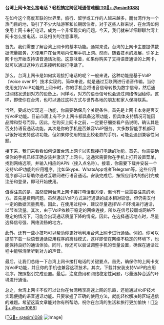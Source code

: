 **台湾上网卡怎么接电话？轻松搞定跨区域通信难题[[TG💪+ @esim1088](https://t.me/s/esim1088)]**

在如今这个高度互联的世界里，旅行、留学或工作的人越来越多，而台湾作为一个热门目的地，吸引了不少大陆游客和长期居住者。对于这些人群来说，在台湾如何使用上网卡来打电话，成为一个非常现实的问题。今天，我们就来详细聊聊台湾上网卡怎么接电话，以及相关的注意事项。

首先，我们需要了解台湾上网卡的基本功能。通常来说，台湾的上网卡主要提供数据流量服务，方便用户在台湾境内使用手机上网。然而，随着技术的发展，许多上网卡也开始支持语音通话功能。这意味着，如果你购买了支持语音通话的上网卡，就可以通过这种方式来接听和拨打电话了。

那么，台湾上网卡是如何实现接打电话的呢？一般来说，这种功能是基于VoIP（Voice over IP）技术实现的。简单来说，就是通过互联网进行语音传输。当你使用支持VoIP功能的上网卡时，你的手机会将语音信号转换为数字信号，然后通过网络发送到对方的设备上。同样地，对方的语音信号也会通过网络传回给你。这样，即使你在台湾，也可以通过这种方式与世界各地的朋友和家人保持联系。

当然，要成功实现这一功能，你需要确保几个关键条件。首先是上网卡本身是否支持VoIP功能。目前市面上有不少上网卡都具备这项功能，但具体支持情况可能因品牌和型号而异。因此，在购买上网卡之前，一定要仔细查看产品说明，确认其是否支持语音通话功能。其次是你的手机是否兼容VoIP服务。大多数智能手机都可以很好地支持这项功能，但如果你使用的是比较老款的手机，可能会遇到兼容性问题。

接下来，我们来看看如何设置台湾上网卡以实现接打电话的功能。首先，你需要确保你的手机已经正确安装并激活了上网卡。这通常需要你在手机上打开设置菜单，找到网络选项，并输入相应的APN（接入点名称）。接着，你需要下载并安装一个支持VoIP功能的应用程序，比如Skype、WhatsApp或者Telegram等。这些应用程序都可以帮助你通过互联网进行语音通话。安装完成后，按照应用内的指引完成注册和登录，即可开始使用。

值得注意的是，虽然使用台湾上网卡接打电话很方便，但也有一些需要注意的地方。首先是费用问题。虽然通过VoIP方式进行通话的成本相对较低，但仍需支付一定的数据流量费用。因此，在使用过程中，建议尽量选择Wi-Fi环境进行通话，以节省流量。其次，由于VoIP依赖于稳定的网络连接，所以在信号较弱或网络不稳定的情况下，可能会出现通话质量下降的情况。因此，在选择通话地点时，尽量选择信号强、网络流畅的地方。

此外，还有一些小技巧可以帮助你更好地利用台湾上网卡进行通话。例如，你可以提前下载一些语音通话应用程序的离线模式，这样即使在网络不稳定的环境下，也能保持良好的通话体验。同时，你还可以尝试调整手机的音量设置，确保在通话过程中能够清晰听到对方的声音。

最后，让我们总结一下台湾上网卡接打电话的关键要点。首先，确保你的上网卡支持VoIP功能，并且你的手机也兼容这项技术。其次，下载并安装支持VoIP的应用程序，按照指引完成设置。最后，注意费用和网络稳定性问题，尽量选择合适的环境进行通话。

总之，台湾上网卡不仅可以让你在台湾畅享高速上网的乐趣，还能通过VoIP技术实现便捷的语音通话功能。只要掌握了正确的使用方法，就能轻松解决跨区域通信的难题。希望这篇文章能对你有所帮助，祝你在台湾的生活和旅行更加愉快！[[TG💪+ @esim1088](https://t.me/s/esim1088)]

[[TG💪+ @esim1088](https://t.me/s/esim1088) ![Image](https://i.postimg.cc/4NQfJmqS/Snipaste-2025-05-13-00-14-12.png)]